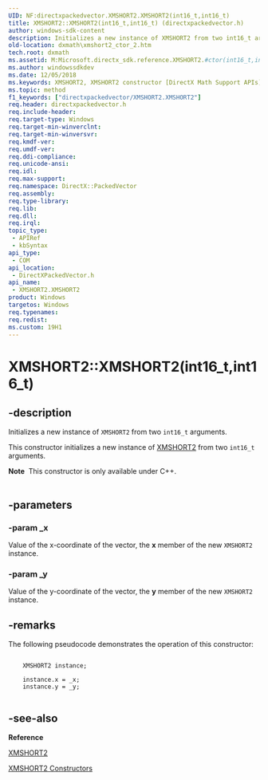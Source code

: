 ```yaml
---
UID: NF:directxpackedvector.XMSHORT2.XMSHORT2(int16_t,int16_t)
title: XMSHORT2::XMSHORT2(int16_t,int16_t) (directxpackedvector.h)
author: windows-sdk-content
description: Initializes a new instance of XMSHORT2 from two int16_t arguments.
old-location: dxmath\xmshort2_ctor_2.htm
tech.root: dxmath
ms.assetid: M:Microsoft.directx_sdk.reference.XMSHORT2.#ctor(int16_t,int16_t)
ms.author: windowssdkdev
ms.date: 12/05/2018
ms.keywords: XMSHORT2, XMSHORT2 constructor [DirectX Math Support APIs], XMSHORT2 constructor [DirectX Math Support APIs],XMSHORT2 structure, XMSHORT2 structure [DirectX Math Support APIs],XMSHORT2 constructor, XMSHORT2.XMSHORT2, XMSHORT2.XMSHORT2(int16_t,int16_t), XMSHORT2::XMSHORT2, XMSHORT2::XMSHORT2(int16_t,int16_t), dxmath.xmshort2_ctor_2
ms.topic: method
f1_keywords: ["directxpackedvector/XMSHORT2.XMSHORT2"]
req.header: directxpackedvector.h
req.include-header: 
req.target-type: Windows
req.target-min-winverclnt: 
req.target-min-winversvr: 
req.kmdf-ver: 
req.umdf-ver: 
req.ddi-compliance: 
req.unicode-ansi: 
req.idl: 
req.max-support: 
req.namespace: DirectX::PackedVector
req.assembly: 
req.type-library: 
req.lib: 
req.dll: 
req.irql: 
topic_type:
 - APIRef
 - kbSyntax
api_type:
 - COM
api_location:
 - DirectXPackedVector.h
api_name:
 - XMSHORT2.XMSHORT2
product: Windows
targetos: Windows
req.typenames: 
req.redist: 
ms.custom: 19H1
---
```


# XMSHORT2::XMSHORT2(int16_t,int16_t)


## -description


Initializes a new instance of <code>XMSHORT2</code> from two <code>int16_t</code> arguments.
    

This constructor initializes a new instance of <a href="https://docs.microsoft.com/windows/desktop/api/directxpackedvector/ns-directxpackedvector-xmshort2">XMSHORT2</a> from two
	<code>int16_t</code> arguments.
<div class="alert"><b>Note</b>  This constructor is only available under C++.</div><div> </div>

## -parameters




### -param _x

Value of the x-coordinate of the vector, the <b>x</b> member of the new
		    <code>XMSHORT2</code> instance.
		


### -param _y

Value of the y-coordinate of the vector, the <b>y</b> member of the new
		    <code>XMSHORT2</code> instance.
		


## -remarks



The following pseudocode demonstrates the operation of this constructor:
	


```

	XMSHORT2 instance;

	instance.x = _x;
	instance.y = _y;
    
```





## -see-also




<b>Reference</b>



<a href="https://docs.microsoft.com/windows/desktop/api/directxpackedvector/ns-directxpackedvector-xmshort2">XMSHORT2</a>



<a href="https://docs.microsoft.com/windows/desktop/dxmath/xmshort2-ctor">XMSHORT2 Constructors</a>
 

 

